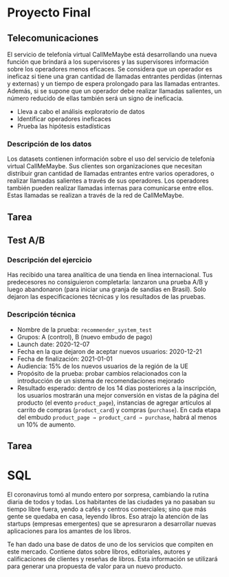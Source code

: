 # Proyecto Final  

## **Telecomunicaciones**  

El servicio de telefonía virtual CallMeMaybe está desarrollando una nueva función que brindará a los supervisores y las supervisores información sobre los operadores menos eficaces. Se considera que un operador es ineficaz si tiene una gran cantidad de llamadas entrantes perdidas (internas y externas) y un tiempo de espera prolongado para las llamadas entrantes. Además, si se supone que un operador debe realizar llamadas salientes, un número reducido de ellas también será un signo de ineficacia.  

- Lleva a cabo el análisis exploratorio de datos  
- Identificar operadores ineficaces  
- Prueba las hipótesis estadísticas  

### **Descripción de los datos**    

Los datasets contienen información sobre el uso del servicio de telefonía virtual CallMeMaybe. Sus clientes son organizaciones que necesitan distribuir gran cantidad de llamadas entrantes entre varios operadores, o realizar llamadas salientes a través de sus operadores. Los operadores también pueden realizar llamadas internas para comunicarse entre ellos. Estas llamadas se realizan a través de la red de CallMeMaybe.  

## **Tarea**  
## **Test A/B**  

### **Descripción del ejercicio**  

Has recibido una tarea analítica de una tienda en línea internacional. Tus predecesores no consiguieron completarla: lanzaron una prueba A/B y luego abandonaron (para iniciar una granja de sandías en Brasil). Solo dejaron las especificaciones técnicas y los resultados de las pruebas.

### Descripción técnica  

- Nombre de la prueba: `recommender_system_test`  
- Grupos: А (control), B (nuevo embudo de pago)  
- Launch date: 2020-12-07  
- Fecha en la que dejaron de aceptar nuevos usuarios: 2020-12-21  
- Fecha de finalización: 2021-01-01  
- Audiencia: 15% de los nuevos usuarios de la región de la UE  
- Propósito de la prueba: probar cambios relacionados con la introducción de un sistema de recomendaciones mejorado  
- Resultado esperado: dentro de los 14 días posteriores a la inscripción, los usuarios mostrarán una mejor conversión en vistas de la página del producto (el evento `product_page`), instancias de agregar artículos al carrito de compras (`product_card`) y compras (`purchase`). En cada etapa del embudo `product_page → product_card → purchase`, habrá al menos un 10% de aumento.  

## **Tarea**  
# **SQL**  

El coronavirus tomó al mundo entero por sorpresa, cambiando la rutina diaria de todos y todas. Los habitantes de las ciudades ya no pasaban su tiempo libre fuera, yendo a cafés y centros comerciales; sino que más gente se quedaba en casa, leyendo libros. Eso atrajo la atención de las startups (empresas emergentes) que se apresuraron a desarrollar nuevas aplicaciones para los amantes de los libros.  

Te han dado una base de datos de uno de los servicios que compiten en este mercado. Contiene datos sobre libros, editoriales, autores y calificaciones de clientes y reseñas de libros. Esta información se utilizará para generar una propuesta de valor para un nuevo producto.  



